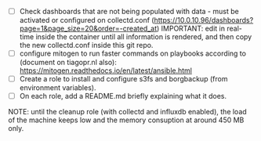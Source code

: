 - [ ] Check dashboards that are not being populated with data - must be activated or configured on collectd.conf (https://10.0.10.96/dashboards?page=1&page_size=20&order=-created_at)
      IMPORTANT: edit in real-time inside the container until all information is rendered, and then copy the new collectd.conf inside this git repo.
- [ ] configure mitogen to run faster commands on playbooks according to (document on tiagopr.nl also): https://mitogen.readthedocs.io/en/latest/ansible.html
- [ ] Create a role to install and configure s3fs and borgbackup (from environment variables).
- [ ] On each role, add a README.md briefly explaining what it does.

NOTE: until the cleanup role (with collectd and influxdb enabled), the load of the machine keeps low and the memory consuption at around 450 MB only.
